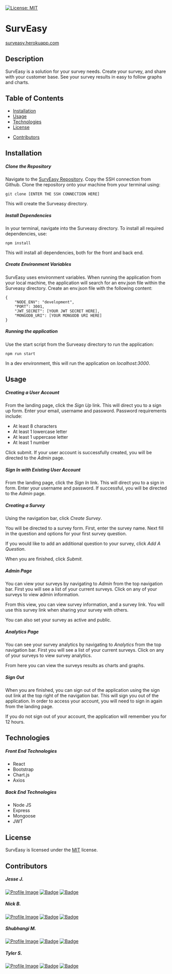[![License: MIT](https://img.shields.io/badge/License-MIT-yellow.svg)](https://opensource.org/licenses/MIT)

# SurvEasy

[surveasy.herokuapp.com](https://surveasy.herokuapp.com/)

## Description

SurvEasy is a solution for your survey needs. Create your survey, and share with your customer base. See your survey results in easy to follow graphs and charts.

<!-- ![SCREENSHOT](SCREENSHOT PATH) -->

## Table of Contents

* [Installation](#Installation)
* [Usage](#Usage)
* [Technologies](#Technologies)
* [License](#License)
<!-- * [Contribution](#Contribution) -->
<!-- * [Tests](#Tests) -->
* [Contributors](#Contributors)

## Installation

##### Clone the Repository

Navigate to the [SurvEasy Repository](https://github.com/Sakiskid/Surveasy). Copy the SSH connection from Github. Clone the repository onto your machine from your terminal using:

    git clone [ENTER THE SSH CONNECTION HERE]

This will create the Surveasy directory.

##### Install Dependencies

In your terminal, navigate into the Surveasy directory. To install all required dependencies, use:

    npm install

This will install all dependencies, both for the front and back end. 

##### Create Environment Variables

SurvEasy uses environment variables. When running the application from your local machine, the application will search for an env.json file within the Surveasy directory. Create an env.json file with the following content:

    {
        "NODE_ENV": "development",
        "PORT": 3001,
        "JWT_SECRET": [YOUR JWT SECRET HERE],
        "MONGODB_URI": [YOUR MONGODB URI HERE]
    }

##### Running the application

Use the start script from the Surveasy directory to run the application:

    npm run start

In a dev environment, this will run the application on _localhost:3000_.

## Usage

##### Creating a User Account

From the landing page, click the _Sign Up_ link. This will direct you to a sign up form. Enter your email, username and password. Password requirements include:

* At least 8 characters
* At least 1 lowercase letter
* At least 1 uppercase letter
* At least 1 number

Click submit. If your user account is successfully created, you will be directed to the _Admin_ page.

##### Sign In with Existing User Account

From the landing page, click the _Sign In_ link. This will direct you to a sign in form. Enter your username and password. If successful, you will be directed to the _Admin_ page.

##### Creating a Survey

Using the navigation bar, click _Create Survey_.

You will be directed to a survey form. First, enter the survey name. Next fill in the question and options for your first survey question.

If you would like to add an additional question to your survey, click _Add A Question_.

When you are finished, click _Submit_.

##### Admin Page

You can view your surveys by navigating to _Admin_ from the top navigation bar. First you will see a list of your current surveys. Click on any of your surveys to view admin information.

From this view, you can view survey information, and a survey link. You will use this survey link when sharing your survey with others.

You can also set your survey as active and public.

##### Analytics Page

You can see your survey analytics by navigating to _Analytics_ from the top navigation bar. First you will see a list of your current surveys. Click on any of your surveys to view survey analytics.

From here you can view the surveys results as charts and graphs.

##### Sign Out

When you are finished, you can sign out of the application using the sign out link at the top right of the navigation bar. This will sign you out of the application. In order to access your account, you will need to sign in again from the landing page.

If you do not sign out of your account, the application will remember you for 12 hours.

## Technologies

##### Front End Technologies

* React
* Bootstrap
* Chart.js
* Axios

##### Back End Technologies

* Node JS
* Express
* Mongoose
* JWT

## License

SurvEasy is licensed under the [MIT](https://opensource.org/licenses/MIT) license.

<!-- ## Contribution

N/A -->

<!-- ## Tests

N/A -->

## Contributors

##### Jesse J.
<a href="https://github.com/JesseJ713">![Profile Image](https://github.com/JesseJ713.png?size=50)</a> 
<a href="https://www.linkedin.com/in/jesse-jackson-atx/">![Badge](https://img.shields.io/badge/LinkedIn--3480eb)</a> <a href="https://github.com/JesseJ713">![Badge](https://img.shields.io/badge/Github--40c256)</a>

##### Nick B.
<a href="https://github.com/nbur4556">![Profile Image](https://github.com/nbur4556.png?size=50)</a> 
<a href="https://www.linkedin.com/in/nick-burt/">![Badge](https://img.shields.io/badge/LinkedIn--3480eb)</a> <a href="https://github.com/nbur4556">![Badge](https://img.shields.io/badge/Github--40c256)</a>


##### Shubhangi M.
<a href="https://github.com/smundhada">![Profile Image](https://github.com/smundhada.png?size=50)</a> 
<a href="https://www.linkedin.com/in/shubhi-mundhada/">![Badge](https://img.shields.io/badge/LinkedIn--3480eb)</a> <a href="https://github.com/smundhada">![Badge](https://img.shields.io/badge/Github--40c256)</a>

##### Tyler S.
<a href="https://github.com/Sakiskid">![Profile Image](https://github.com/Sakiskid.png?size=50)</a> 
<a href="https://www.linkedin.com/in/tyler-smith-atx/">![Badge](https://img.shields.io/badge/LinkedIn--3480eb)</a> <a href="https://github.com/Sakiskid">![Badge](https://img.shields.io/badge/Github--40c256)</a>